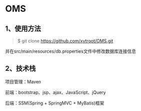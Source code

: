 # OMS

## 1、使用方法

>  $ git clone https://github.com/xytroot/OMS.git

并在src/main/resources/db.properties文件中修改数据库连接信息



## 2、技术栈

项目管理：Maven

前端：bootstrap、jsp、ajax、JavaScript、jQuery

后端：SSM(Spring + SpringMVC + MyBatis)框架